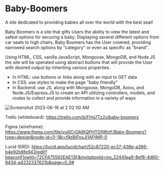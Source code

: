 # Baby-Boomers

A site dedicated to providing babies all over the world with the best seat!

Baby Boomers is a site that gifts Users the ability to view the latest and safest options for securing a baby.  Displaying several different options from car seats to high chairs, Baby Boomers has the User covered, providing  narrowed search options by "category" or even as specific as "brand".

Using HTML, CSS, vanilla JavaScript, Mongoose, MongoDB, and Node.JS the site will be operated using abstract buttons that will provide the User with desired output by inheriting various properties.

  - In HTML: use buttons or links along with an input to GET data
  - In CSS: use styles to make the page "baby friendly"
  - In Backend: use JS, along with Mongoose, MongoDB, Axios, and Node.JS/Express.JS to create an API utilizing controllers, models, and routes to collect and provide information in a variety of ways
  
![Screenshot 2023-06-16 at 2 02 00 AM](https://github.com/R-O-N-2/Baby-Boomers/assets/132020474/6d7b9604-b367-47f3-8ffe-c88d92a48a6c)

Trello (whiteboard): https://trello.com/b/FHg7Tz2v/baby-boomers

Figma (wireframe): https://www.figma.com/file/vuljICrOA8tQPHTGfI8foY/Baby-Boomers?type=design&node-id=0-1&t=f9zBjFnxJI1APjMR-0

Lucid (ERD): https://lucid.app/lucidchart/52c87220-ec37-438e-a386-b4e92b8fe943/edit?beaconFlowId=72CFA75592EAE13F&invitationId=inv_22441ea9-8ef8-4d60-8434-a4232337621b&page=0_0#


